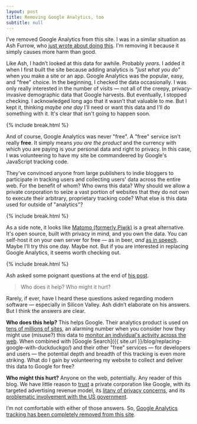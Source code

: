 ```yaml
---
layout: post
title: Removing Google Analytics, too
subtitle: null
---
```


I’ve removed Google Analytics from this site. I was in a similar situation as Ash Furrow, who [just wrote about doing this](https://ashfurrow.com/blog/removing-google-analytics/). I'm removing it because it simply causes more harm than good.

<!--excerpt-->

Like Ash, I hadn’t looked at this data for awhile. Probably *years*. I added it when I first built the site because adding analytics is *"just what you do"* when you make a site or an app. Google Analytics was the popular, easy, and "free" choice. In the beginning, I checked the data occasionally. I was only really interested in the number of visits &mdash; not all of the creepy, privacy-invasive demographic data that Google harvests. But eventually, I stopped checking. I acknowledged long ago that it wasn’t that valuable to me. But I kept it, thinking *maybe one day* I’ll need or want this data and I’ll do something with it. It's clear that isn't going to happen soon.

{% include break.html %}

And of course, Google Analytics was never "free". A "free" service isn't really **free**. It simply means *you are the product* and the currency with which you are paying is your personal data and right to privacy. In this case, I was volunteering to have my site be commandeered by Google's JavaScript tracking code.

They've convinced anyone from large publishers to indie bloggers to participate in tracking users and collecting users' data across the entire web. For the benefit of whom? Who owns this data? Why should we allow a private corporation to seize a vast portion of websites that they do not own to execute their arbitrary, proprietary tracking code? What else is this data used for outside of "analytics"?

{% include break.html %}

As a side note, it looks like [Matomo (formerly Piwik)](https://matomo.org) is a great alternative. It's open source, built with privacy in mind, and you own the data. You can self-host it on your own server for free &mdash; as in beer, *and* [as in speech](https://en.wiktionary.org/wiki/free_as_in_speech). Maybe I'll try this one day. Maybe not. But if you are interested in replacing Google Analytics, it seems worth checking out.

{% include break.html %}

Ash asked some poignant questions at the end of [his post](https://ashfurrow.com/blog/removing-google-analytics/).

> Who does it help? Who might it hurt?

Rarely, if ever, have I heard these questions asked regarding modern software &mdash; especially in Silicon Valley. Ash didn’t elaborate on his answers. But I think the answers are clear.

**Who does this help?** This helps Google. Their analytics product is used on [tens of millions of sites](https://techcrunch.com/2012/04/12/google-analytics-officially-at-10m/), an alarming number when you consider how they might use (misuse?) this data to [monitor an individual's activity across the web](https://en.wikipedia.org/wiki/Privacy_concerns_regarding_Google#Tracking). When combined with [Google Search]({{ site.url }}/blog/replacing-google-with-duckduckgo/) and their other "free" services &mdash; for developers and users &mdash; the potential depth and breadth of this tracking is even more striking. What do I gain by volunteering my website to collect and deliver this data to Google for free?

**Who might this hurt?** Anyone on the web, potentially. Any reader of this blog. We have little reason to [trust](http://www.googletransparencyproject.org) a private corporation like Google, with its targeted advertising revenue model, its [litany of privacy concerns](https://en.wikipedia.org/wiki/Privacy_concerns_regarding_Google), and its [problematic involvement with the US government](https://www.nytimes.com/2018/04/04/technology/google-letter-ceo-pentagon-project.html).

I’m not comfortable with either of those answers. So, [Google Analytics tracking has been completely removed from this site](https://github.com/jessesquires/jessesquires.com/commit/ca9d1d70007be7809f316fb1f2f4b98b0f7d502e).
